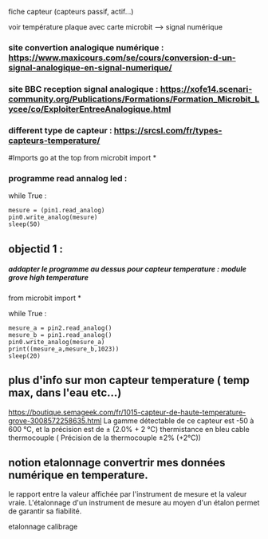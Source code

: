 fiche capteur (capteurs passif, actif...)

voir température plaque avec carte microbit -->  signal numérique

### site convertion analogique numérique :  https://www.maxicours.com/se/cours/conversion-d-un-signal-analogique-en-signal-numerique/

### site BBC reception signal analogique :   https://xofe14.scenari-community.org/Publications/Formations/Formation_Microbit_Lycee/co/ExploiterEntreeAnalogique.html

### different type de capteur : https://srcsl.com/fr/types-capteurs-temperature/

#Imports go at the top
from microbit import *




### programme read annalog led :
while True :
    
    mesure = (pin1.read_analog)
    pin0.write_analog(mesure)
    sleep(50)

## objectid 1 :
##### addapter le programme au dessus pour capteur temperature : module grove high temperature

from microbit import *

while True :
    
    mesure_a = pin2.read_analog()
    mesure_b = pin1.read_analog()
    pin0.write_analog(mesure_a)
    print((mesure_a,mesure_b,1023))
    sleep(20)


## plus d'info sur mon capteur temperature ( temp max, dans l'eau etc...)
https://boutique.semageek.com/fr/1015-capteur-de-haute-temperature-grove-3008572258635.html
La gamme détectable de ce capteur est -50 à 600 ℃, et la précision est de ± (2.0% + 2 ℃)
thermistance en bleu   cable thermocouple ( Précision de la thermocouple ±2% (+2°C))

## notion etalonnage convertrir mes données numérique en temperature.
 le rapport entre la valeur affichée par l'instrument de mesure et la valeur vraie.
 L'étalonnage d'un instrument de mesure au moyen d'un étalon permet de garantir sa fiabilité.


etalonnage calibrage
